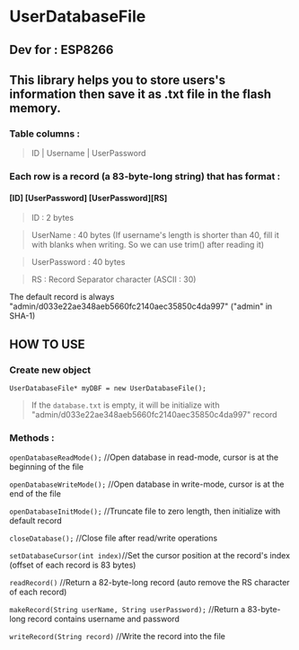 # UserDatabaseFile

## Dev for : ESP8266

## This library helps you to store users's information then save it as .txt file in the flash memory.

### Table columns :
> ID | Username | UserPassword

### Each row is a record (a 83-byte-long string) that has format :

#### [ID] [UserPassword] [UserPassword][RS]

> ID : 2 bytes

> UserName : 40 bytes (If username's length is shorter than 40, fill it with blanks when writing. So we can use trim() after reading it) 

> UserPassword : 40 bytes

> RS : Record Separator character (ASCII : 30)

The default record is always "admin/d033e22ae348aeb5660fc2140aec35850c4da997" ("admin" in SHA-1)

## HOW TO USE

### Create new object
``
UserDatabaseFile* myDBF = new UserDatabaseFile();
``
> If the ``database.txt`` is empty, it will be initialize with "admin/d033e22ae348aeb5660fc2140aec35850c4da997" record

### Methods :
``openDatabaseReadMode();``     //Open database in read-mode, cursor is at the beginning of the file

``openDatabaseWriteMode();``    //Open database in write-mode, cursor is at the end of the file

``openDatabaseInitMode();``     //Truncate file to zero length, then initialize with default record

``closeDatabase();``            //Close file after read/write operations

``setDatabaseCursor(int index)``//Set the cursor position at the record's index (offset of each record is 83 bytes)

``readRecord()``                //Return a 82-byte-long record (auto remove the RS character of each record)

``makeRecord(String userName, String userPassword);`` //Return a 83-byte-long record contains username and password

``writeRecord(String record)``               //Write the record into the file

